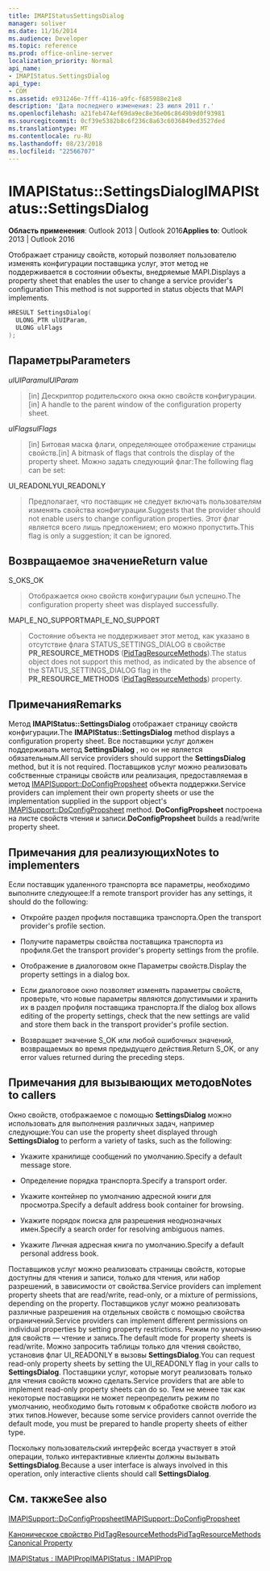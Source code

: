 ```yaml
---
title: IMAPIStatusSettingsDialog
manager: soliver
ms.date: 11/16/2014
ms.audience: Developer
ms.topic: reference
ms.prod: office-online-server
localization_priority: Normal
api_name:
- IMAPIStatus.SettingsDialog
api_type:
- COM
ms.assetid: e931246e-7fff-4116-a9fc-f685988e21e8
description: 'Дата последнего изменения: 23 июля 2011 г.'
ms.openlocfilehash: a21feb474ef69da9ec8e36e06c8649b9d0f93981
ms.sourcegitcommit: 0cf39e5382b8c6f236c8a63c6036849ed3527ded
ms.translationtype: MT
ms.contentlocale: ru-RU
ms.lasthandoff: 08/23/2018
ms.locfileid: "22566707"
---
```

# <a name="imapistatussettingsdialog"></a><span data-ttu-id="f3f7b-103">IMAPIStatus::SettingsDialog</span><span class="sxs-lookup"><span data-stu-id="f3f7b-103">IMAPIStatus::SettingsDialog</span></span>

  
  
<span data-ttu-id="f3f7b-104">**Область применения**: Outlook 2013 | Outlook 2016</span><span class="sxs-lookup"><span data-stu-id="f3f7b-104">**Applies to**: Outlook 2013 | Outlook 2016</span></span> 
  
<span data-ttu-id="f3f7b-105">Отображает страницу свойств, который позволяет пользователю изменять конфигурации поставщика услуг, этот метод не поддерживается в состоянии объекты, внедряемые MAPI.</span><span class="sxs-lookup"><span data-stu-id="f3f7b-105">Displays a property sheet that enables the user to change a service provider's configuration This method is not supported in status objects that MAPI implements.</span></span>
  
```cpp
HRESULT SettingsDialog(
  ULONG_PTR ulUIParam,
  ULONG ulFlags
);
```

## <a name="parameters"></a><span data-ttu-id="f3f7b-106">Параметры</span><span class="sxs-lookup"><span data-stu-id="f3f7b-106">Parameters</span></span>

 <span data-ttu-id="f3f7b-107">_ulUIParam_</span><span class="sxs-lookup"><span data-stu-id="f3f7b-107">_ulUIParam_</span></span>
  
> <span data-ttu-id="f3f7b-108">[in] Дескриптор родительского окна окно свойств конфигурации.</span><span class="sxs-lookup"><span data-stu-id="f3f7b-108">[in] A handle to the parent window of the configuration property sheet.</span></span>
    
 <span data-ttu-id="f3f7b-109">_ulFlags_</span><span class="sxs-lookup"><span data-stu-id="f3f7b-109">_ulFlags_</span></span>
  
> <span data-ttu-id="f3f7b-110">[in] Битовая маска флаги, определяющее отображение страницы свойств.</span><span class="sxs-lookup"><span data-stu-id="f3f7b-110">[in] A bitmask of flags that controls the display of the property sheet.</span></span> <span data-ttu-id="f3f7b-111">Можно задать следующий флаг:</span><span class="sxs-lookup"><span data-stu-id="f3f7b-111">The following flag can be set:</span></span>
    
<span data-ttu-id="f3f7b-112">UI_READONLY</span><span class="sxs-lookup"><span data-stu-id="f3f7b-112">UI_READONLY</span></span> 
  
> <span data-ttu-id="f3f7b-113">Предполагает, что поставщик не следует включать пользователям изменять свойства конфигурации.</span><span class="sxs-lookup"><span data-stu-id="f3f7b-113">Suggests that the provider should not enable users to change configuration properties.</span></span> <span data-ttu-id="f3f7b-114">Этот флаг является всего лишь предложением; его можно пропустить.</span><span class="sxs-lookup"><span data-stu-id="f3f7b-114">This flag is only a suggestion; it can be ignored.</span></span>
    
## <a name="return-value"></a><span data-ttu-id="f3f7b-115">Возвращаемое значение</span><span class="sxs-lookup"><span data-stu-id="f3f7b-115">Return value</span></span>

<span data-ttu-id="f3f7b-116">S_OK</span><span class="sxs-lookup"><span data-stu-id="f3f7b-116">S_OK</span></span> 
  
> <span data-ttu-id="f3f7b-117">Отображается окно свойств конфигурации был успешно.</span><span class="sxs-lookup"><span data-stu-id="f3f7b-117">The configuration property sheet was displayed successfully.</span></span>
    
<span data-ttu-id="f3f7b-118">MAPI_E_NO_SUPPORT</span><span class="sxs-lookup"><span data-stu-id="f3f7b-118">MAPI_E_NO_SUPPORT</span></span> 
  
> <span data-ttu-id="f3f7b-119">Состояние объекта не поддерживает этот метод, как указано в отсутствие флага STATUS_SETTINGS_DIALOG в свойстве **PR_RESOURCE_METHODS** ([PidTagResourceMethods](pidtagresourcemethods-canonical-property.md)).</span><span class="sxs-lookup"><span data-stu-id="f3f7b-119">The status object does not support this method, as indicated by the absence of the STATUS_SETTINGS_DIALOG flag in the **PR_RESOURCE_METHODS** ([PidTagResourceMethods](pidtagresourcemethods-canonical-property.md)) property.</span></span>
    
## <a name="remarks"></a><span data-ttu-id="f3f7b-120">Примечания</span><span class="sxs-lookup"><span data-stu-id="f3f7b-120">Remarks</span></span>

<span data-ttu-id="f3f7b-121">Метод **IMAPIStatus::SettingsDialog** отображает страницу свойств конфигурации.</span><span class="sxs-lookup"><span data-stu-id="f3f7b-121">The **IMAPIStatus::SettingsDialog** method displays a configuration property sheet.</span></span> <span data-ttu-id="f3f7b-122">Все поставщики услуг должен поддерживать метод **SettingsDialog** , но он не является обязательным.</span><span class="sxs-lookup"><span data-stu-id="f3f7b-122">All service providers should support the **SettingsDialog** method, but it is not required.</span></span> <span data-ttu-id="f3f7b-123">Поставщиков услуг можно реализовать собственные страницы свойств или реализация, предоставляемая в метод [IMAPISupport::DoConfigPropsheet](imapisupport-doconfigpropsheet.md) объекта поддержки.</span><span class="sxs-lookup"><span data-stu-id="f3f7b-123">Service providers can implement their own property sheets or use the implementation supplied in the support object's [IMAPISupport::DoConfigPropsheet](imapisupport-doconfigpropsheet.md) method.</span></span> <span data-ttu-id="f3f7b-124">**DoConfigPropsheet** построена на листе свойств чтения и записи.</span><span class="sxs-lookup"><span data-stu-id="f3f7b-124">**DoConfigPropsheet** builds a read/write property sheet.</span></span> 
  
## <a name="notes-to-implementers"></a><span data-ttu-id="f3f7b-125">Примечания для реализующих</span><span class="sxs-lookup"><span data-stu-id="f3f7b-125">Notes to implementers</span></span>

<span data-ttu-id="f3f7b-126">Если поставщик удаленного транспорта все параметры, необходимо выполните следующее:</span><span class="sxs-lookup"><span data-stu-id="f3f7b-126">If a remote transport provider has any settings, it should do the following:</span></span>
  
- <span data-ttu-id="f3f7b-127">Откройте раздел профиля поставщика транспорта.</span><span class="sxs-lookup"><span data-stu-id="f3f7b-127">Open the transport provider's profile section.</span></span>
    
- <span data-ttu-id="f3f7b-128">Получите параметры свойства поставщика транспорта из профиля.</span><span class="sxs-lookup"><span data-stu-id="f3f7b-128">Get the transport provider's property settings from the profile.</span></span>
    
- <span data-ttu-id="f3f7b-129">Отображение в диалоговом окне Параметры свойств.</span><span class="sxs-lookup"><span data-stu-id="f3f7b-129">Display the property settings in a dialog box.</span></span>
    
- <span data-ttu-id="f3f7b-130">Если диалоговое окно позволяет изменять параметры свойств, проверьте, что новые параметры являются допустимыми и хранить их в раздел профиля поставщика транспорта.</span><span class="sxs-lookup"><span data-stu-id="f3f7b-130">If the dialog box allows editing of the property settings, check that the new settings are valid and store them back in the transport provider's profile section.</span></span>
    
- <span data-ttu-id="f3f7b-131">Возвращает значение S_OK или любой ошибочных значений, возвращаемых во время предыдущего действия.</span><span class="sxs-lookup"><span data-stu-id="f3f7b-131">Return S_OK, or any error values returned during the preceding steps.</span></span>
    
## <a name="notes-to-callers"></a><span data-ttu-id="f3f7b-132">Примечания для вызывающих методов</span><span class="sxs-lookup"><span data-stu-id="f3f7b-132">Notes to callers</span></span>

<span data-ttu-id="f3f7b-133">Окно свойств, отображаемое с помощью **SettingsDialog** можно использовать для выполнения различных задач, например следующие:</span><span class="sxs-lookup"><span data-stu-id="f3f7b-133">You can use the property sheet displayed through **SettingsDialog** to perform a variety of tasks, such as the following:</span></span> 
  
- <span data-ttu-id="f3f7b-134">Укажите хранилище сообщений по умолчанию.</span><span class="sxs-lookup"><span data-stu-id="f3f7b-134">Specify a default message store.</span></span>
    
- <span data-ttu-id="f3f7b-135">Определение порядка транспорта.</span><span class="sxs-lookup"><span data-stu-id="f3f7b-135">Specify a transport order.</span></span>
    
- <span data-ttu-id="f3f7b-136">Укажите контейнер по умолчанию адресной книги для просмотра.</span><span class="sxs-lookup"><span data-stu-id="f3f7b-136">Specify a default address book container for browsing.</span></span>
    
- <span data-ttu-id="f3f7b-137">Укажите порядок поиска для разрешения неоднозначных имен.</span><span class="sxs-lookup"><span data-stu-id="f3f7b-137">Specify a search order for resolving ambiguous names.</span></span>
    
- <span data-ttu-id="f3f7b-138">Укажите Личная адресная книга по умолчанию.</span><span class="sxs-lookup"><span data-stu-id="f3f7b-138">Specify a default personal address book.</span></span>
    
<span data-ttu-id="f3f7b-139">Поставщиков услуг можно реализовать страницы свойств, которые доступны для чтения и записи, только для чтения, или набор разрешений, в зависимости от свойства.</span><span class="sxs-lookup"><span data-stu-id="f3f7b-139">Service providers can implement property sheets that are read/write, read-only, or a mixture of permissions, depending on the property.</span></span> <span data-ttu-id="f3f7b-140">Поставщиков услуг можно реализовать различные разрешения на отдельных свойств с помощью свойства ограничений.</span><span class="sxs-lookup"><span data-stu-id="f3f7b-140">Service providers can implement different permissions on individual properties by setting property restrictions.</span></span> <span data-ttu-id="f3f7b-141">Режим по умолчанию для свойств — чтение и запись.</span><span class="sxs-lookup"><span data-stu-id="f3f7b-141">The default mode for property sheets is read/write.</span></span> <span data-ttu-id="f3f7b-142">Можно запросить таблицы только для чтения свойство, установив флаг UI_READONLY в вызовы **SettingsDialog**.</span><span class="sxs-lookup"><span data-stu-id="f3f7b-142">You can request read-only property sheets by setting the UI_READONLY flag in your calls to **SettingsDialog**.</span></span> <span data-ttu-id="f3f7b-143">Поставщики услуг, которые могут реализовать только для чтения свойств можно сделать.</span><span class="sxs-lookup"><span data-stu-id="f3f7b-143">Service providers that are able to implement read-only property sheets can do so.</span></span> <span data-ttu-id="f3f7b-144">Тем не менее так как некоторые поставщики не может переопределить режим по умолчанию, необходимо быть готовым к обработке свойств любого из этих типов.</span><span class="sxs-lookup"><span data-stu-id="f3f7b-144">However, because some service providers cannot override the default mode, you must be prepared to handle property sheets of either type.</span></span> 
  
<span data-ttu-id="f3f7b-145">Поскольку пользовательский интерфейс всегда участвует в этой операции, только интерактивные клиенты должны вызывать **SettingsDialog**.</span><span class="sxs-lookup"><span data-stu-id="f3f7b-145">Because a user interface is always involved in this operation, only interactive clients should call **SettingsDialog**.</span></span>
  
## <a name="see-also"></a><span data-ttu-id="f3f7b-146">См. также</span><span class="sxs-lookup"><span data-stu-id="f3f7b-146">See also</span></span>



[<span data-ttu-id="f3f7b-147">IMAPISupport::DoConfigPropsheet</span><span class="sxs-lookup"><span data-stu-id="f3f7b-147">IMAPISupport::DoConfigPropsheet</span></span>](imapisupport-doconfigpropsheet.md)
  
[<span data-ttu-id="f3f7b-148">Каноническое свойство PidTagResourceMethods</span><span class="sxs-lookup"><span data-stu-id="f3f7b-148">PidTagResourceMethods Canonical Property</span></span>](pidtagresourcemethods-canonical-property.md)
  
[<span data-ttu-id="f3f7b-149">IMAPIStatus : IMAPIProp</span><span class="sxs-lookup"><span data-stu-id="f3f7b-149">IMAPIStatus : IMAPIProp</span></span>](imapistatusimapiprop.md)

